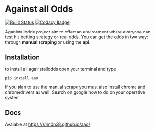 # Against all Odds

[![Build Status](https://travis-ci.com/S1M0N38/aao.svg?branch=master)](https://travis-ci.com/S1M0N38/aao)
[![Codacy Badge](https://api.codacy.com/project/badge/Grade/840c1f6d7dba42e9b6fcbe8973008dcc)](https://www.codacy.com/app/S1M0N38/aao?utm_source=github.com&amp;utm_medium=referral&amp;utm_content=S1M0N38/aao&amp;utm_campaign=Badge_Grade)

Aganistallodds project aim to offert an environment where everyone can test his betting strategy on real odds.
You can get the odds in two way: through **manual scraping** or using the **api**.

## Installation

to install all againstallodds open your terminal and type

```
pip install aao
```

If you plan to use the manual scrape you must also install chrome and chromedrivers as well. Search on google how to do on your operative system.

## Docs

Avaiable at https://s1m0n38.github.io/aao/
